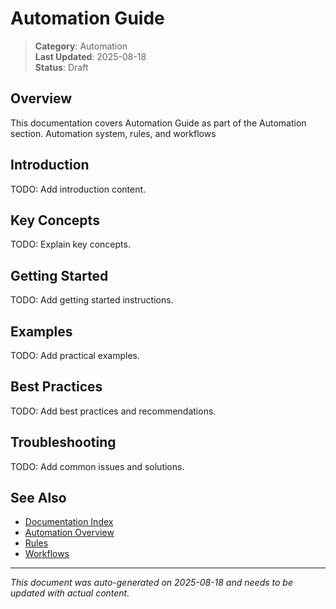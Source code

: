 # Automation Guide

> **Category**: Automation  
> **Last Updated**: 2025-08-18  
> **Status**: Draft

## Overview

This documentation covers Automation Guide as part of the Automation section. Automation system, rules, and workflows

## Introduction

TODO: Add introduction content.

## Key Concepts

TODO: Explain key concepts.

## Getting Started

TODO: Add getting started instructions.

## Examples

TODO: Add practical examples.

## Best Practices

TODO: Add best practices and recommendations.

## Troubleshooting

TODO: Add common issues and solutions.

## See Also

- [Documentation Index](../README.md)
- [Automation Overview](./index.md)
- [Rules](./rules.md)
- [Workflows](./workflows.md)

---

*This document was auto-generated on 2025-08-18 and needs to be updated with actual content.*
